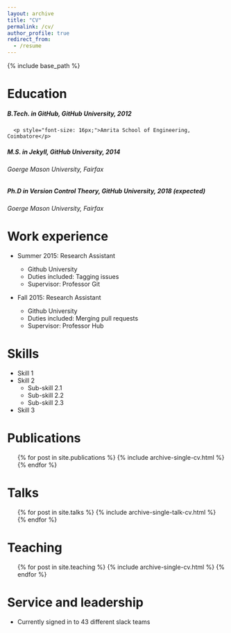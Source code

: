 ```yaml
---
layout: archive
title: "CV"
permalink: /cv/
author_profile: true
redirect_from:
  - /resume
---
```


{% include base_path %}

Education
======
##### <i class="fa fa-graduation-cap fa_custom"></i> B.Tech. in GitHub, GitHub University, 2012
      <p style="font-size: 16px;">Amrita School of Engineering, Coimbatore</p>
##### <i class="fa fa-graduation-cap fa_custom"></i> M.S. in Jekyll, GitHub University, 2014
###### Goerge Mason University, Fairfax
##### <i class="fa fa-graduation-cap fa_custom"></i> Ph.D in Version Control Theory, GitHub University, 2018 (expected)
###### Goerge Mason University, Fairfax

Work experience
======
* Summer 2015: Research Assistant
  * Github University
  * Duties included: Tagging issues
  * Supervisor: Professor Git

* Fall 2015: Research Assistant
  * Github University
  * Duties included: Merging pull requests
  * Supervisor: Professor Hub
  
Skills
======
* Skill 1
* Skill 2
  * Sub-skill 2.1
  * Sub-skill 2.2
  * Sub-skill 2.3
* Skill 3

Publications
======
  <ul>{% for post in site.publications %}
    {% include archive-single-cv.html %}
  {% endfor %}</ul>
  
Talks
======
  <ul>{% for post in site.talks %}
    {% include archive-single-talk-cv.html %}
  {% endfor %}</ul>
  
Teaching
======
  <ul>{% for post in site.teaching %}
    {% include archive-single-cv.html %}
  {% endfor %}</ul>
  
Service and leadership
======
* Currently signed in to 43 different slack teams
